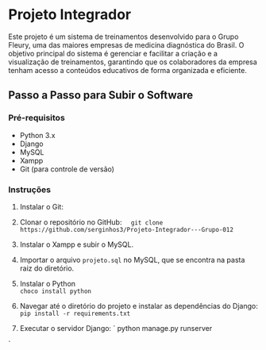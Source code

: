 # Projeto Integrador

Este projeto é um sistema de treinamentos desenvolvido para o Grupo Fleury, uma das maiores empresas de medicina diagnóstica do Brasil. O objetivo principal do sistema é gerenciar e facilitar a criação e a visualização de treinamentos, garantindo que os colaboradores da empresa tenham acesso a conteúdos educativos de forma organizada e eficiente.

## Passo a Passo para Subir o Software

### Pré-requisitos

- Python 3.x
- Django
- MySQL
- Xampp
- Git (para controle de versão)

### Instruções

1. Instalar o Git:
   

2. Clonar o repositório no GitHub:
 ``  
    git clone https://github.com/serginhos3/Projeto-Integrador---Grupo-012
 `` 

3. Instalar o Xampp e subir o MySQL.
4. Importar o arquivo `projeto.sql` no MySQL, que se encontra na pasta raiz do diretório.
5. Instalar o Python  
`
choco install python
`
6. Navegar até o diretório do projeto e instalar as dependências do Django:
 `
 pip install -r requirements.txt
`

7. Executar o servidor Django:
`
python manage.py runserver

`
